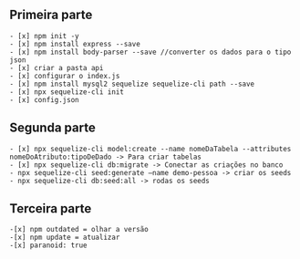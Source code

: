 ## Primeira parte 
    - [x] npm init -y
    - [x] npm install express --save
    - [x] npm install body-parser --save //converter os dados para o tipo json
    - [x] criar a pasta api 
    - [x] configurar o index.js
    - [x] npm install mysql2 sequelize sequelize-cli path --save
    - [x] npx sequelize-cli init
    - [x] config.json

## Segunda parte
    - [x] npx sequelize-cli model:create --name nomeDaTabela --attributes nomeDoAtributo:tipoDeDado -> Para criar tabelas
    - [x] npx sequelize-cli db:migrate -> Conectar as criações no banco
    - npx sequelize-cli seed:generate –name demo-pessoa -> criar os seeds
    - npx sequelize-cli db:seed:all -> rodas os seeds

## Terceira parte
    -[x] npm outdated = olhar a versão
    -[x] npm update = atualizar
    -[x] paranoid: true